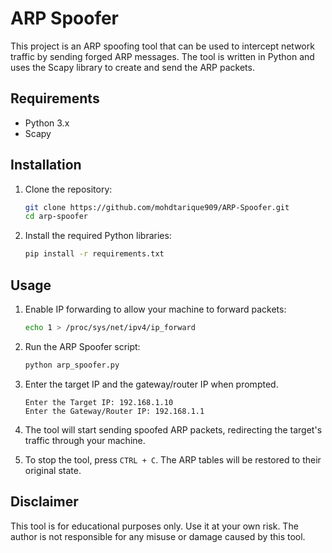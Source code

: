 # ARP Spoofer

This project is an ARP spoofing tool that can be used to intercept network traffic by sending forged ARP messages. The tool is written in Python and uses the Scapy library to create and send the ARP packets.

## Requirements

- Python 3.x
- Scapy

## Installation

1. Clone the repository:

    ```bash
    git clone https://github.com/mohdtarique909/ARP-Spoofer.git
    cd arp-spoofer
    ```

2. Install the required Python libraries:

    ```bash
    pip install -r requirements.txt
    ```

## Usage


1. Enable IP forwarding to allow your machine to forward packets:

    ```bash
    echo 1 > /proc/sys/net/ipv4/ip_forward
    ```

2. Run the ARP Spoofer script:

    ```bash
    python arp_spoofer.py
    ```

3. Enter the target IP and the gateway/router IP when prompted.

    ```plaintext
    Enter the Target IP: 192.168.1.10
    Enter the Gateway/Router IP: 192.168.1.1
    ```

4. The tool will start sending spoofed ARP packets, redirecting the target's traffic through your machine.

5. To stop the tool, press `CTRL + C`. The ARP tables will be restored to their original state.


## Disclaimer

This tool is for educational purposes only. Use it at your own risk. The author is not responsible for any misuse or damage caused by this tool.